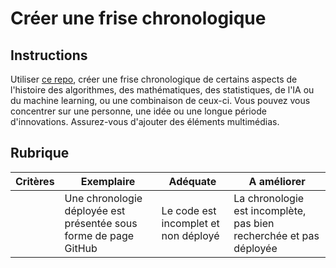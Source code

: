 # Créer une frise chronologique

## Instructions

Utiliser [ce repo](https://github.com/Digital-Humanities-Toolkit/timeline-builder), créer une frise chronologique de certains aspects de l'histoire des algorithmes, des mathématiques, des statistiques, de l'IA ou du machine learning, ou une combinaison de ceux-ci. Vous pouvez vous concentrer sur une personne, une idée ou une longue période d'innovations. Assurez-vous d'ajouter des éléments multimédias.

## Rubrique

| Critères | Exemplaire                                                       | Adéquate                             | A améliorer                                                        |
| -------- | ---------------------------------------------------------------- | ------------------------------------ | ------------------------------------------------------------------ |
|          | Une chronologie déployée est présentée sous forme de page GitHub | Le code est incomplet et non déployé | La chronologie est incomplète, pas bien recherchée et pas déployée |
